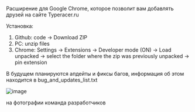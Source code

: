 Расширение для Google Chrome, которое позволит вам добавлять друзей на сайте Typeracer.ru

Установка: 
1) Github: code -> Download ZIP 
2) PC: unzip files
3) Chrome: Settings -> Extensions -> Developer mode (ON) -> Load unpacked -> select the folder where the zip was previously unpacked -> pin extension 

В будущем планируются апдейты и фиксы багов, информация об этом находится в bug_and_updates_list.txt


![image](https://user-images.githubusercontent.com/97203947/167466776-5ef6171c-26d5-4285-84bf-1648e2f7ba54.png)

на фотографии команда разработчиков
